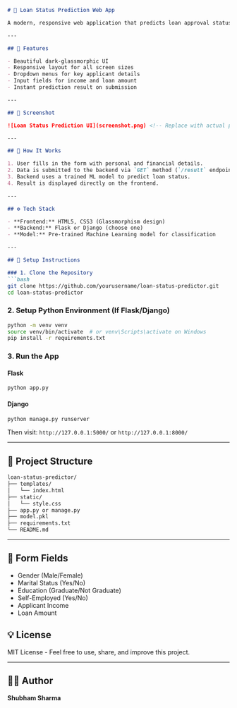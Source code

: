 ````markdown
# 🏦 Loan Status Prediction Web App

A modern, responsive web application that predicts loan approval status based on user inputs like gender, marital status, education, employment, income, and loan amount. Built using HTML, CSS, and a backend integrated with a machine learning model (Django/Flask supported).

---

## 🚀 Features

- Beautiful dark-glassmorphic UI
- Responsive layout for all screen sizes
- Dropdown menus for key applicant details
- Input fields for income and loan amount
- Instant prediction result on submission

---

## 📸 Screenshot

![Loan Status Prediction UI](screenshot.png) <!-- Replace with actual path -->

---

## 🧠 How It Works

1. User fills in the form with personal and financial details.
2. Data is submitted to the backend via `GET` method (`/result` endpoint).
3. Backend uses a trained ML model to predict loan status.
4. Result is displayed directly on the frontend.

---

## ⚙️ Tech Stack

- **Frontend:** HTML5, CSS3 (Glassmorphism design)
- **Backend:** Flask or Django (choose one)
- **Model:** Pre-trained Machine Learning model for classification

---

## 🔧 Setup Instructions

### 1. Clone the Repository
```bash
git clone https://github.com/yourusername/loan-status-predictor.git
cd loan-status-predictor
````

### 2. Setup Python Environment (If Flask/Django)

```bash
python -m venv venv
source venv/bin/activate  # or venv\Scripts\activate on Windows
pip install -r requirements.txt
```

### 3. Run the App

#### Flask

```bash
python app.py
```

#### Django

```bash
python manage.py runserver
```

Then visit: `http://127.0.0.1:5000/` or `http://127.0.0.1:8000/`

---

## 📁 Project Structure

```bash
loan-status-predictor/
├── templates/
│   └── index.html
├── static/
│   └── style.css
├── app.py or manage.py
├── model.pkl
├── requirements.txt
└── README.md
```

---

## 📝 Form Fields

* Gender (Male/Female)
* Marital Status (Yes/No)
* Education (Graduate/Not Graduate)
* Self-Employed (Yes/No)
* Applicant Income
* Loan Amount


## 💡 License

MIT License - Feel free to use, share, and improve this project.

---

## 👨‍💻 Author

**Shubham Sharma**

